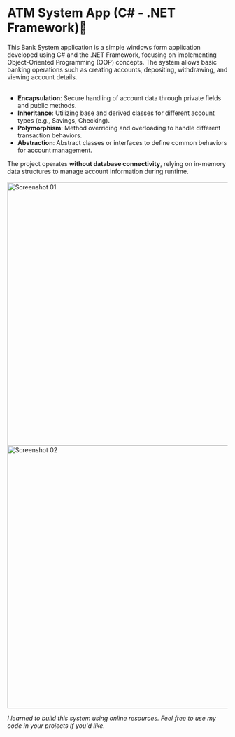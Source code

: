 <h1>ATM System App (C# - .NET Framework)🚀</h1>
This Bank System application is a simple windows form application developed using C# and the .NET Framework, focusing on implementing Object-Oriented Programming (OOP) concepts. The system allows basic banking operations such as creating accounts, depositing, withdrawing, and viewing account details.<br><br>

<ul>
<li><strong>Encapsulation</strong>: Secure handling of account data through private fields and public methods.</li>
<li><strong>Inheritance</strong>: Utilizing base and derived classes for different account types (e.g., Savings, Checking).</li>
<li><strong>Polymorphism</strong>: Method overriding and overloading to handle different transaction behaviors.</li>
<li><strong>Abstraction</strong>: Abstract classes or interfaces to define common behaviors for account management.</li>
</ul>
The project operates <strong>without database connectivity</strong>, relying on in-memory data structures to manage account information during runtime.<br><br>
<img width="600px" src="https://github.com/user-attachments/assets/154b06fe-4660-4e39-a343-bbb0b88fc4ff" alt="Screenshot 01"><br>
<img width="600px" src="https://github.com/user-attachments/assets/a5b426da-878b-4d51-ab63-d027d551c692" alt="Screenshot 02">


<i>I learned to build this system using online resources. Feel free to use my code in your projects if you'd like.</i>
